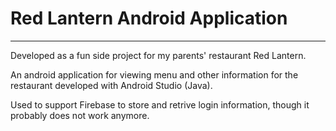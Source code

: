# Red Lantern Android Application
---
Developed as a fun side project for my parents' restaurant Red Lantern.

An android application for viewing menu and other information for the restaurant developed with Android Studio (Java).

Used to support Firebase to store and retrive login information, though it probably does not work anymore.
